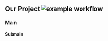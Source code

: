 ## Our Project ![example workflow](https://github.com/thecodester/githubactions2/actions/workflows/createartifact.yml/badge.svg)

### Main

#### Submain
